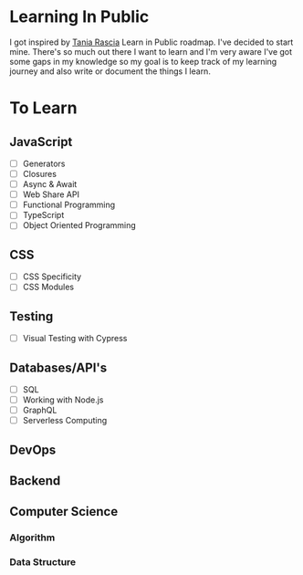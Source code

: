 # Learning In Public
I got inspired by [Tania Rascia](https://www.taniarascia.com/learn) Learn in Public roadmap. I've decided to start mine. There's so much out there I want to learn and I'm very aware I've got some gaps in my knowledge so my goal is to keep track of my learning journey and also write or document the things I learn.

# To Learn

## JavaScript
- [ ] Generators
- [ ] Closures
- [ ] Async & Await
- [ ] Web Share API
- [ ] Functional Programming
- [ ] TypeScript
- [ ] Object Oriented Programming

## CSS
- [ ] CSS Specificity
- [ ] CSS Modules

## Testing
- [ ] Visual Testing with Cypress

## Databases/API's
- [ ] SQL
- [ ] Working with Node.js
- [ ] GraphQL 
- [ ] Serverless Computing

## DevOps 

## Backend

## Computer Science

### Algorithm

### Data Structure


